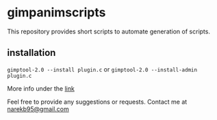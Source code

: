 # gimpanimscripts
This repository provides short scripts to automate generation of scripts.

## installation
`gimptool-2.0 --install plugin.c` or `gimptool-2.0 --install-admin plugin.c`

More info under the [link](https://developer.gimp.org/writing-a-plug-in/1/index.html "GIMP Documentation")

Feel free to provide any suggestions or requests.
Contact me at narekb95@gmail.com
